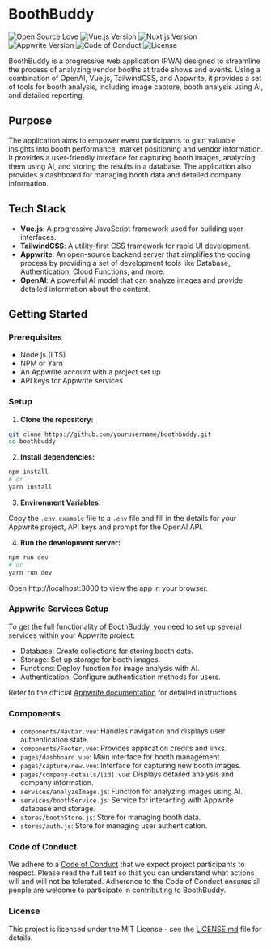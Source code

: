 # BoothBuddy

![Open Source Love](https://badges.frapsoft.com/os/v1/open-source.svg?v=103)
![Vue.js Version](https://img.shields.io/badge/vue.js-3.x-brightgreen.svg)
![Nuxt.js Version](https://img.shields.io/badge/nuxt.js-3.x-00b0f4.svg)
![Appwrite Version](https://img.shields.io/badge/appwrite-13.x-ff69b4.svg)
![Code of Conduct](https://img.shields.io/badge/code%20of%20conduct-contributor%20covenant-ff69b4.svg)
![License](https://img.shields.io/badge/license-MIT-blue.svg)

BoothBuddy is a progressive web application (PWA) designed to streamline the process of analyzing vendor booths at trade shows and events. Using a combination of OpenAI, Vue.js, TailwindCSS, and Appwrite, it provides a set of tools for booth analysis, including image capture, booth analysis using AI, and detailed reporting.

## Purpose

The application aims to empower event participants to gain valuable insights into booth performance, market positioning and vendor information. It provides a user-friendly interface for capturing booth images, analyzing them using AI, and storing the results in a database. The application also provides a dashboard for managing booth data and detailed company information.

## Tech Stack

- **Vue.js**: A progressive JavaScript framework used for building user interfaces.
- **TailwindCSS**: A utility-first CSS framework for rapid UI development.
- **Appwrite**: An open-source backend server that simplifies the coding process by providing a set of development tools like Database, Authentication, Cloud Functions, and more.
- **OpenAI**: A powerful AI model that can analyze images and provide detailed information about the content.

## Getting Started

### Prerequisites

- Node.js (LTS)
- NPM or Yarn
- An Appwrite account with a project set up
- API keys for Appwrite services

### Setup

1. **Clone the repository:**

```bash
git clone https://github.com/yourusername/boothbuddy.git
cd boothbuddy
```

2. **Install dependencies:**

```bash
npm install
# or
yarn install
```

3. **Environment Variables:**

Copy the `.env.example` file to a `.env` file and fill in the details for your Appwrite project, API keys and prompt for the OpenAI API.

4. **Run the development server:**

```bash
npm run dev
# or
yarn run dev
```

Open http://localhost:3000 to view the app in your browser.

### Appwrite Services Setup

To get the full functionality of BoothBuddy, you need to set up several services within your Appwrite project:

* Database: Create collections for storing booth data.
* Storage: Set up storage for booth images.
* Functions: Deploy function for image analysis with AI.
* Authentication: Configure authentication methods for users.

Refer to the official [Appwrite documentation](https://appwrite.io/docs) for detailed instructions.

### Components

* `components/Navbar.vue`: Handles navigation and displays user authentication state.
* `components/Footer.vue`: Provides application credits and links.
* `pages/dashboard.vue`: Main interface for booth management.
* `pages/capture/new.vue`: Interface for capturing new booth images.
* `pages/company-details/[id].vue`: Displays detailed analysis and company information.
* `services/analyzeImage.js`: Function for analyzing images using AI.
* `services/boothService.js`: Service for interacting with Appwrite database and storage.
* `stores/boothStore.js`: Store for managing booth data.
* `stores/auth.js`: Store for managing user authentication.

### Code of Conduct

We adhere to a [Code of Conduct](CODE_OF_CONDUCT.md) that we expect project participants to respect. Please read the full text so that you can understand what actions will and will not be tolerated. Adherence to the Code of Conduct ensures all people are welcome to participate in contributing to BoothBuddy.

### License

This project is licensed under the MIT License - see the [LICENSE.md](LICENSE.md) file for details.
